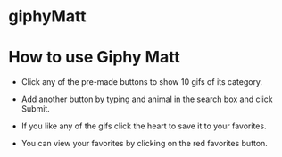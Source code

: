 # giphyMatt

# How to use Giphy Matt

* Click any of the pre-made buttons to show 10 gifs of its category.

* Add another button by typing and animal in the search box and click Submit.

* If you like any of the gifs click the heart to save it to your favorites. 

* You can view your favorites by clicking on the red favorites button.